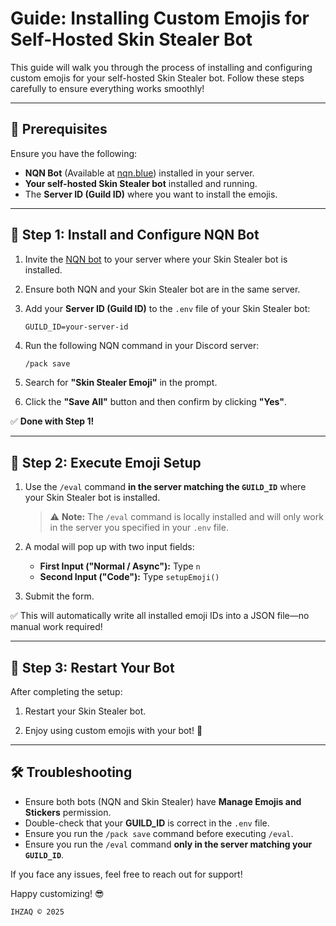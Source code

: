 # Guide: Installing Custom Emojis for Self-Hosted Skin Stealer Bot

This guide will walk you through the process of installing and configuring custom emojis for your self-hosted Skin Stealer bot. Follow these steps carefully to ensure everything works smoothly!

---

## 📌 Prerequisites

Ensure you have the following:

- **NQN Bot** (Available at [nqn.blue](https://nqn.blue)) installed in your server.
- **Your self-hosted Skin Stealer bot** installed and running.
- The **Server ID (Guild ID)** where you want to install the emojis.

---

## 📖 Step 1: Install and Configure NQN Bot

1. Invite the [NQN bot](https://discord.com/oauth2/authorize?client_id=559426966151757824&permissions=1610968128&scope=bot) to your server where your Skin Stealer bot is installed.
2. Ensure both NQN and your Skin Stealer bot are in the same server.

3. Add your **Server ID (Guild ID)** to the `.env` file of your Skin Stealer bot:

    ```env
    GUILD_ID=your-server-id
    ```

4. Run the following NQN command in your Discord server:

    ```txt
    /pack save
    ```

5. Search for **"Skin Stealer Emoji"** in the prompt.

6. Click the **"Save All"** button and then confirm by clicking **"Yes"**.

✅ **Done with Step 1!**

---

## 📖 Step 2: Execute Emoji Setup

1. Use the `/eval` command **in the server matching the `GUILD_ID`** where your Skin Stealer bot is installed.

   > ⚠️ **Note:** The `/eval` command is locally installed and will only work in the server you specified in your `.env` file.

2. A modal will pop up with two input fields:

    - **First Input ("Normal / Async"):** Type `n`
    - **Second Input ("Code"):** Type `setupEmoji()`

3. Submit the form.

✅ This will automatically write all installed emoji IDs into a JSON file—no manual work required!

---

## 📖 Step 3: Restart Your Bot

After completing the setup:

1. Restart your Skin Stealer bot.

2. Enjoy using custom emojis with your bot! 🎉

---

## 🛠️ Troubleshooting

- Ensure both bots (NQN and Skin Stealer) have **Manage Emojis and Stickers** permission.
- Double-check that your **GUILD_ID** is correct in the `.env` file.
- Ensure you run the `/pack save` command before executing `/eval`.
- Ensure you run the `/eval` command **only in the server matching your `GUILD_ID`**.

If you face any issues, feel free to reach out for support!

Happy customizing! 😎

`IHZAQ © 2025`
